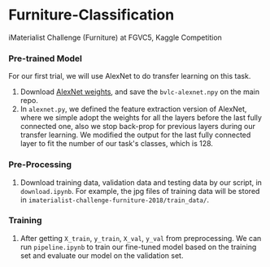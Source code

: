 # Furniture-Classification
iMaterialist Challenge (Furniture) at FGVC5, Kaggle Competition

### Pre-trained Model
For our first trial, we will use AlexNet to do transfer learning on this task.

1. Download [AlexNet weights](https://d17h27t6h515a5.cloudfront.net/topher/2016/October/580d880c_bvlc-alexnet/bvlc-alexnet.npy), and save the `bvlc-alexnet.npy`
 on the main repo.
2. In `alexnet.py`, we defined the feature extraction version of AlexNet, where we simple adopt the weights for all the layers before the last fully connected one, also
  we stop back-prop for previous layers during our transfer learning. We modified the output for the last
  fully connected layer to fit the number of our task's classes, which is 128.

### Pre-Processing
1. Download training data, validation data and testing data by our script, in `download.ipynb`. For example, the jpg files of training data will be stored
 in `imaterialist-challenge-furniture-2018/train_data/`.


### Training
1. After getting `X_train`, `y_train`, `X_val`, `y_val` from preprocessing. We can run `pipeline.ipynb` to train our fine-tuned model based on the training set
 and evaluate our model on the validation set.